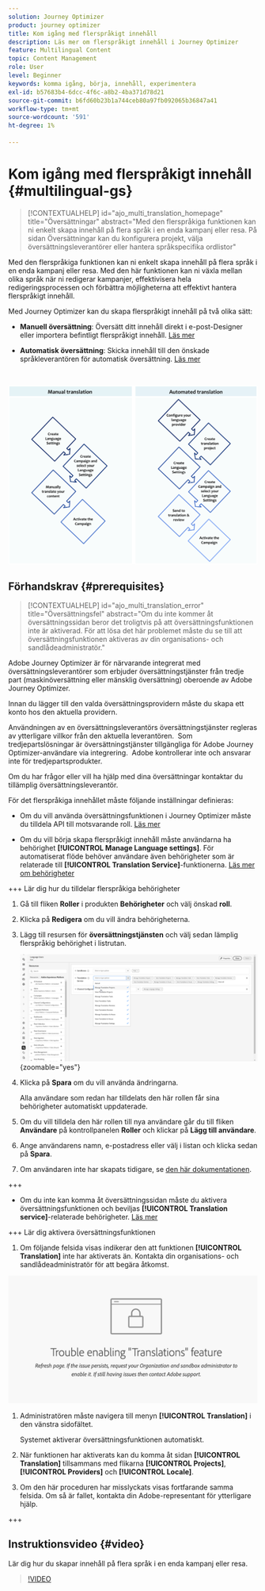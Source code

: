 ```yaml
---
solution: Journey Optimizer
product: journey optimizer
title: Kom igång med flerspråkigt innehåll
description: Läs mer om flerspråkigt innehåll i Journey Optimizer
feature: Multilingual Content
topic: Content Management
role: User
level: Beginner
keywords: komma igång, börja, innehåll, experimentera
exl-id: b57683b4-6dcc-4f6c-a8b2-4ba371d78d21
source-git-commit: b6fd60b23b1a744ceb80a97fb092065b36847a41
workflow-type: tm+mt
source-wordcount: '591'
ht-degree: 1%

---
```


# Kom igång med flerspråkigt innehåll {#multilingual-gs}

>[!CONTEXTUALHELP]
>id="ajo_multi_translation_homepage"
>title="Översättningar"
>abstract="Med den flerspråkiga funktionen kan ni enkelt skapa innehåll på flera språk i en enda kampanj eller resa. På sidan Översättningar kan du konfigurera projekt, välja översättningsleverantörer eller hantera språkspecifika ordlistor"

Med den flerspråkiga funktionen kan ni enkelt skapa innehåll på flera språk i en enda kampanj eller resa. Med den här funktionen kan ni växla mellan olika språk när ni redigerar kampanjer, effektivisera hela redigeringsprocessen och förbättra möjligheterna att effektivt hantera flerspråkigt innehåll.

Med Journey Optimizer kan du skapa flerspråkigt innehåll på två olika sätt:

* **Manuell översättning**: Översätt ditt innehåll direkt i e-post-Designer eller importera befintligt flerspråkigt innehåll. [Läs mer](multilingual-manual.md)

* **Automatisk översättning**: Skicka innehåll till den önskade språkleverantören för automatisk översättning. [Läs mer](multilingual-automated.md)

</br>

![](assets/translation_schema.png)

## Förhandskrav {#prerequisites}

>[!CONTEXTUALHELP]
>id="ajo_multi_translation_error"
>title="Översättningsfel"
>abstract="Om du inte kommer åt översättningssidan beror det troligtvis på att översättningsfunktionen inte är aktiverad. För att lösa det här problemet måste du se till att översättningsfunktionen aktiveras av din organisations- och sandlådeadministratör."

Adobe Journey Optimizer är för närvarande integrerat med översättningsleverantörer som erbjuder översättningstjänster från tredje part (maskinöversättning eller mänsklig översättning) oberoende av Adobe Journey Optimizer.

Innan du lägger till den valda översättningsprovidern måste du skapa ett konto hos den aktuella providern.

Användningen av en översättningsleverantörs översättningstjänster regleras av ytterligare villkor från den aktuella leverantören.  Som tredjepartslösningar är översättningstjänster tillgängliga för Adobe Journey Optimizer-användare via integrering.  Adobe kontrollerar inte och ansvarar inte för tredjepartsprodukter.

Om du har frågor eller vill ha hjälp med dina översättningar kontaktar du tillämplig översättningsleverantör.

För det flerspråkiga innehållet måste följande inställningar definieras:

* Om du vill använda översättningsfunktionen i Journey Optimizer måste du tilldela API till motsvarande roll. [Läs mer](https://experienceleague.adobe.com/sv/docs/experience-platform/landing/platform-apis/api-authentication#assign-api-to-a-role)

* Om du vill börja skapa flerspråkigt innehåll måste användarna ha behörighet **[!UICONTROL Manage Language settings]**. För automatiserat flöde behöver användare även behörigheter som är relaterade till **[!UICONTROL Translation Service]**-funktionerna. [Läs mer om behörigheter](../administration/permissions.md)

+++ Lär dig hur du tilldelar flerspråkiga behörigheter

   1. Gå till fliken **Roller** i produkten **Behörigheter** och välj önskad **roll**.

   1. Klicka på **Redigera** om du vill ändra behörigheterna.

   1. Lägg till resursen för **översättningstjänsten** och välj sedan lämplig flerspråkig behörighet i listrutan.

      ![](assets/multilingual-permission.png){zoomable="yes"}

   1. Klicka på **Spara** om du vill använda ändringarna.

      Alla användare som redan har tilldelats den här rollen får sina behörigheter automatiskt uppdaterade.

   1. Om du vill tilldela den här rollen till nya användare går du till fliken **Användare** på kontrollpanelen **Roller** och klickar på **Lägg till användare**.

   1. Ange användarens namn, e-postadress eller välj i listan och klicka sedan på **Spara**.

   1. Om användaren inte har skapats tidigare, se [den här dokumentationen](https://experienceleague.adobe.com/sv/docs/experience-platform/access-control/abac/permissions-ui/users).

+++

* Om du inte kan komma åt översättningssidan måste du aktivera översättningsfunktionen och beviljas **[!UICONTROL Translation service]**-relaterade behörigheter. [Läs mer](../administration/ootb-permissions.md)

+++ Lär dig aktivera översättningsfunktionen

   1. Om följande felsida visas indikerar den att funktionen **[!UICONTROL Translation]** inte har aktiverats än. Kontakta din organisations- och sandlådeadministratör för att begära åtkomst.

  ![](assets/multi-troubleshoot.png)

   1. Administratören måste navigera till menyn **[!UICONTROL Translation]** i den vänstra sidofältet.

      Systemet aktiverar översättningsfunktionen automatiskt.

   1. När funktionen har aktiverats kan du komma åt sidan **[!UICONTROL Translation]** tillsammans med flikarna **[!UICONTROL Projects]**, **[!UICONTROL Providers]** och **[!UICONTROL Locale]**.

   1. Om den här proceduren har misslyckats visas fortfarande samma felsida. Om så är fallet, kontakta din Adobe-representant för ytterligare hjälp.

+++

## Instruktionsvideo {#video}

Lär dig hur du skapar innehåll på flera språk i en enda kampanj eller resa.

>[!VIDEO](https://video.tv.adobe.com/v/3430921/)
